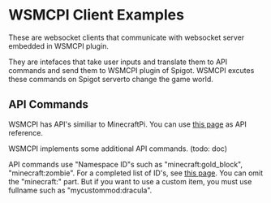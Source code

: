 # WSMCPI Client Examples

These are websocket clients that communicate with websocket server embedded in WSMCPI plugin.

They are intefaces that take user inputs and translate them to API commands and send them to WSMCPI plugin of Spigot.   WSMCPI excutes these commands on Spigot serverto change the game world.


## API Commands

WSMCPI has API's similiar to MinecraftPi.  You can use [this page](https://www.stuffaboutcode.com/p/minecraft-api-reference.html) as API reference.

WSMCPI implements some additional API commands. (todo: doc)

API commands use "Namespace ID"s such as "minecraft:gold_block", "minecraft:zombie".  For a completed list of ID's, see [this page](https://minecraft.fandom.com/wiki/Java_Edition_data_values).  You can omit the "minecraft:" part.  But if you want to use a custom item, you must use fullname such as "mycustommod:dracula".
